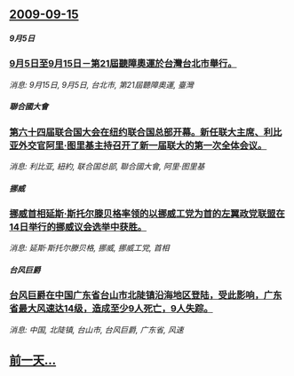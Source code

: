 ## [2009-09-15](/news/2009/09/15/index.md)

##### 9月5日
### [ 9月5日至9月15日－第21屆聽障奧運於台灣台北市舉行。](/news/2009/09/15/9月5日至9月15日-第21屆聽障奧運於台灣台北市舉行.md)
_消息: 9月15日, 9月5日, 台北市, 第21屆聽障奧運, 臺灣_

##### 聯合國大會
### [第六十四届联合国大会在纽约联合国总部开幕。新任联大主席、利比亚外交官阿里·图里基主持召开了新一届联大的第一次全体会议。](/news/2009/09/15/第六十四届联合国大会在纽约联合国总部开幕-新任联大主席-利比亚外交官阿里-图里基主持召开了新一届联大的第一次全体会议.md)
_消息: 利比亚, 紐約, 联合国总部, 聯合國大會, 阿里·图里基_

##### 挪威
### [挪威首相延斯·斯托尔滕贝格率领的以挪威工党为首的左翼政党联盟在14日举行的挪威议会选举中获胜。](/news/2009/09/15/挪威首相延斯-斯托尔滕贝格率领的以挪威工党为首的左翼政党联盟在14日举行的挪威议会选举中获胜.md)
_消息: 延斯·斯托尔滕贝格, 挪威, 挪威工党, 首相_

##### 台风巨爵
### [台风巨爵在中国广东省台山市北陡镇沿海地区登陆，受此影响，广东省最大风速达14级，造成至少9人死亡，9人失踪。](/news/2009/09/15/台风巨爵在中国广东省台山市北陡镇沿海地区登陆-受此影响-广东省最大风速达14级-造成至少9人死亡-9人失踪.md)
_消息: 中国, 北陡镇, 台山市, 台风巨爵, 广东省, 风速_

## [前一天...](/news/2009/09/14/index.md)

